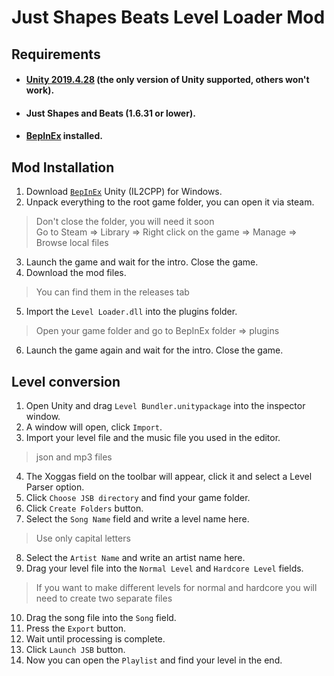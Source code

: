 # Just Shapes Beats Level Loader Mod

## Requirements

- #### [Unity 2019.4.28](https://unity.com/releases/editor/archive) (the only version of Unity supported, others won't work).
- #### Just Shapes and Beats (1.6.31 or lower).
- #### [BepInEx](https://builds.bepinex.dev/projects/bepinex_be) installed.

## Mod Installation 

1. Download [`BepInEx`](https://builds.bepinex.dev/projects/bepinex_be) Unity (IL2CPP) for Windows.
2. Unpack everything to the root game folder, you can open it via steam. 
  > Don't close the folder, you will need it soon <br />
  > Go to Steam => Library => Right click on the game => Manage => Browse local files
3. Launch the game and wait for the intro. Close the game.
4. Download the mod files.
> You can find them in the releases tab
5. Import the `Level Loader.dll` into the plugins folder.
> Open your game folder and go to BepInEx folder => plugins
6. Launch the game again and wait for the intro. Close the game.

## Level conversion
1. Open Unity and drag `Level Bundler.unitypackage` into the inspector window.
2. A window will open, click `Import`.
3. Import your level file and the music file you used in the editor.
> json and mp3 files
4. The Xoggas field on the toolbar will appear, click it and select a Level Parser option.
5. Click `Choose JSB directory` and find your game folder.
6. Click `Create Folders` button.
7. Select the `Song Name` field and write a level name here. 
> Use only capital letters
8. Select the `Artist Name` and write an artist name here.
9. Drag your level file into the `Normal Level` and `Hardcore Level` fields. 
> If you want to make different levels for normal and hardcore you will need to create two separate files
10. Drag the song file into the `Song` field.
11. Press the `Export` button.
12. Wait until processing is complete.
13. Click `Launch JSB` button.
14. Now you can open the `Playlist` and find your level in the end.
